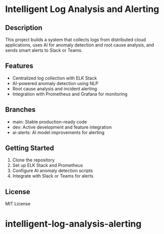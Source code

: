 # Intelligent Log Analysis and Alerting

## Description
This project builds a system that collects logs from distributed cloud applications, uses AI for anomaly detection and root cause analysis, and sends smart alerts to Slack or Teams.

## Features
- Centralized log collection with ELK Stack
- AI-powered anomaly detection using NLP
- Root cause analysis and incident alerting
- Integration with Prometheus and Grafana for monitoring

## Branches
- main: Stable production-ready code
- dev: Active development and feature integration
- ai-alerts: AI model improvements for alerting

## Getting Started
1. Clone the repository
2. Set up ELK Stack and Prometheus
3. Configure AI anomaly detection scripts
4. Integrate with Slack or Teams for alerts

## License
MIT License
# intelligent-log-analysis-alerting

